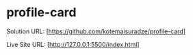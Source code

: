 # profile-card

Solution URL: [https://github.com/kotemaisuradze/profile-card]

Live Site URL: [http://127.0.0.1:5500/index.html]
